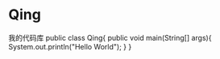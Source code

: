# Qing
我的代码库
     public class Qing{
        public void main(String[] args){
            System.out.println("Hello World");
        }
     }
